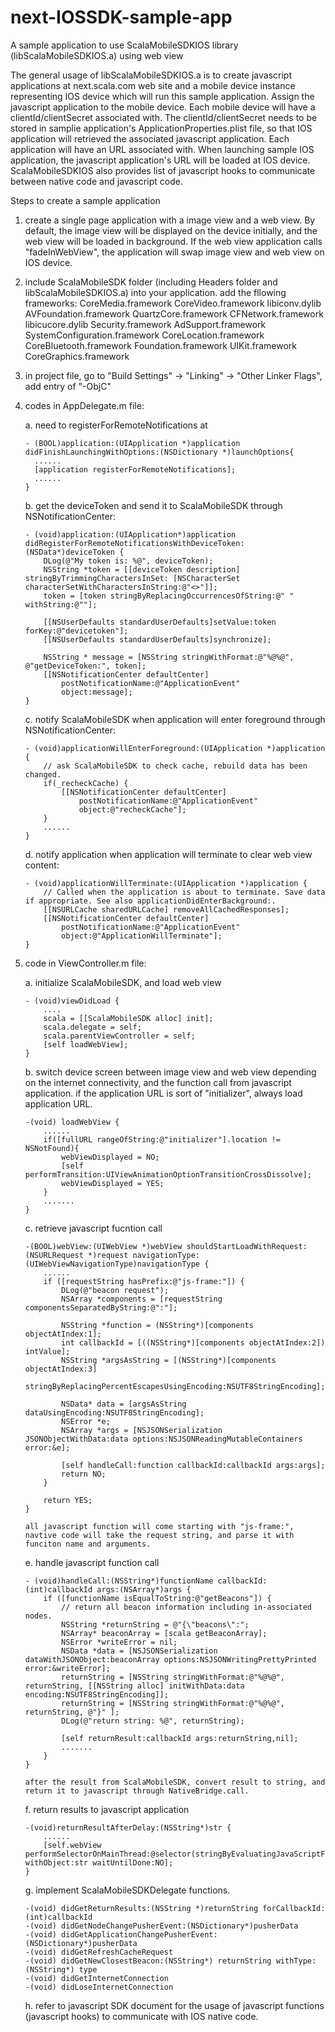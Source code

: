# next-IOSSDK-sample-app
A sample application to use ScalaMobileSDKIOS library (libScalaMobileSDKIOS.a) using web view

The general usage of libScalaMobileSDKIOS.a is to create javascript applications at next.scala.com web site and a mobile device instance representing IOS device which will run this sample application. Assign the javascript application to the mobile device. Each mobile device will have a clientId/clientSecret associated with. The clientId/clientSecret needs to be stored in samplie application's ApplicationProperties.plist file, so that IOS application will retrieved the associated javascript application. Each application will have an URL associated with. When launching sample IOS application, the javascript application's URL will be loaded at IOS device. ScalaMobileSDKIOS also provides list of javascript hooks to communicate between native code and javascript code.

Steps to create a sample application

1.  create a single page application with a image view and a web view. By default, the image view will be displayed on the device initially, and the web view will be loaded in background. If the web view application calls "fadeInWebView", the application will swap image view and web view on IOS device.

2.  include ScalaMobileSDK folder (including Headers folder and libScalaMobileSDKIOS.a) into your application. add the fllowing frameworks:
	CoreMedia.framework
	CoreVideo.framework
	libiconv.dylib
	AVFoundation.framework
	QuartzCore.framework
	CFNetwork.framework
	libicucore.dylib
	Security.framework
	AdSupport.framework
	SystemConfiguration.framework
	CoreLocation.framework
	CoreBluetooth.framework
	Foundation.framework
	UIKit.framework
	CoreGraphics.framework

3.	in project file, go to "Build Settings" -> "Linking" -> "Other Linker Flags", add entry of "-ObjC"

4.  codes in AppDelegate.m file:

    a.  need to registerForRemoteNotifications at 
    
        - (BOOL)application:(UIApplication *)application didFinishLaunchingWithOptions:(NSDictionary *)launchOptions{
          ......
          [application registerForRemoteNotifications];
          ......
        }
        
    b.  get the deviceToken and send it to ScalaMobileSDK through NSNotificationCenter:
    
    	- (void)application:(UIApplication*)application didRegisterForRemoteNotificationsWithDeviceToken:(NSData*)deviceToken {
    		DLog(@"My token is: %@", deviceToken);
    		NSString *token = [[deviceToken description] stringByTrimmingCharactersInSet: [NSCharacterSet characterSetWithCharactersInString:@"<>"]];
    		token = [token stringByReplacingOccurrencesOfString:@" " withString:@""];
    
    		[[NSUserDefaults standardUserDefaults]setValue:token forKey:@"devicetoken"];
    		[[NSUserDefaults standardUserDefaults]synchronize];
    
    		NSString * message = [NSString stringWithFormat:@"%@%@", @"getDeviceToken:", token];
    		[[NSNotificationCenter defaultCenter]
     			postNotificationName:@"ApplicationEvent"
     			object:message];
		}
		
	c.	notify ScalaMobileSDK when application will enter foreground through NSNotificationCenter:
	
		- (void)applicationWillEnterForeground:(UIApplication *)application {
    		// ask ScalaMobileSDK to check cache, rebuild data has been changed.
    		if(_recheckCache) {
        		[[NSNotificationCenter defaultCenter]
         			postNotificationName:@"ApplicationEvent"
         			object:@"recheckCache"];
    		}
    		......
		}
		
	d.	notify application when application will terminate to clear web view content:
	
		- (void)applicationWillTerminate:(UIApplication *)application {
    		// Called when the application is about to terminate. Save data if appropriate. See also applicationDidEnterBackground:.
   			[[NSURLCache sharedURLCache] removeAllCachedResponses];
    		[[NSNotificationCenter defaultCenter]
     			postNotificationName:@"ApplicationEvent"
     			object:@"ApplicationWillTerminate"];
		}


4.	code in ViewController.m file:

	a.	initialize ScalaMobileSDK, and load web view
	
		- (void)viewDidLoad {
			....
			scala = [[ScalaMobileSDK alloc] init];
    		scala.delegate = self;
    		scala.parentViewController = self;
    		[self loadWebView];
		}
		
	b.	switch device screen between image view and web view depending on the internet connectivity, and the function call from javascript application.
		if the application URL is sort of "initializer", always load application URL.
		
		-(void) loadWebView {
			......
			if([fullURL rangeOfString:@"initializer"].location != NSNotFound){
                webViewDisplayed = NO;
                [self performTransition:UIViewAnimationOptionTransitionCrossDissolve];
                webViewDisplayed = YES;
            }
			.......
		}
	
	c.	retrieve javascript fucntion call
	
		-(BOOL)webView:(UIWebView *)webView shouldStartLoadWithRequest:(NSURLRequest *)request navigationType:(UIWebViewNavigationType)navigationType {
    		......
    		if ([requestString hasPrefix:@"js-frame:"]) {
        		DLog(@"beacon request");
        		NSArray *components = [requestString componentsSeparatedByString:@":"];
        
        		NSString *function = (NSString*)[components objectAtIndex:1];
        		int callbackId = [((NSString*)[components objectAtIndex:2]) intValue];
        		NSString *argsAsString = [(NSString*)[components objectAtIndex:3]
                                  stringByReplacingPercentEscapesUsingEncoding:NSUTF8StringEncoding];
        
        		NSData* data = [argsAsString dataUsingEncoding:NSUTF8StringEncoding];
        		NSError *e;
        		NSArray *args = [NSJSONSerialization JSONObjectWithData:data options:NSJSONReadingMutableContainers error:&e];

        		[self handleCall:function callbackId:callbackId args:args];
        		return NO;
    		}
    
    		return YES;
		}
		
		all javascript function will come starting with "js-frame:", navtive code will take the request string, and parse it with funciton name and arguments.
		
	e.	handle javascript function call
	
		- (void)handleCall:(NSString*)functionName callbackId:(int)callbackId args:(NSArray*)args {
    		if ([functionName isEqualToString:@"getBeacons"]) {
    			// return all beacon information including in-associated nodes.
        		NSString *returnString = @"{\"beacons\":";
        		NSArray* beaconArray = [scala getBeaconArray];
        		NSError *writeError = nil;
        		NSData *data = [NSJSONSerialization dataWithJSONObject:beaconArray options:NSJSONWritingPrettyPrinted error:&writeError];
        		returnString = [NSString stringWithFormat:@"%@%@", returnString, [[NSString alloc] initWithData:data encoding:NSUTF8StringEncoding]];
        		returnString = [NSString stringWithFormat:@"%@%@", returnString, @"}" ];
        		DLog(@"return string: %@", returnString);
        
        		[self returnResult:callbackId args:returnString,nil];
    			.......
    		}
		}
		
		after the result from ScalaMobileSDK, convert result to string, and return it to javascript through NativeBridge.call.
		
	f.	return results to javascript application
	
		-(void)returnResultAfterDelay:(NSString*)str {
    		......
    	    [self.webView performSelectorOnMainThread:@selector(stringByEvaluatingJavaScriptFromString:) withObject:str waitUntilDone:NO];
		}	
    
    g.	implement ScalaMobileSDKDelegate functions.
    
    	-(void) didGetReturnResults:(NSString *)returnString forCallbackId:(int)callbackId 
    	-(void) didGetNodeChangePusherEvent:(NSDictionary*)pusherData
    	-(void) didGetApplicationChangePusherEvent:(NSDictionary*)pusherData
    	-(void) didGetRefreshCacheRequest
    	-(void) didGetNewClosestBeacon:(NSString*) returnString withType:(NSString*) type
		-(void) didGetInternetConnection
		-(void) didLoseInternetConnection
		
	h.	refer to javascript SDK document for the usage of javascript functions (javascript hooks) to communicate with IOS native code.
    			
    			
    			
    			
    			
    			
    			
    			
    			
    			
